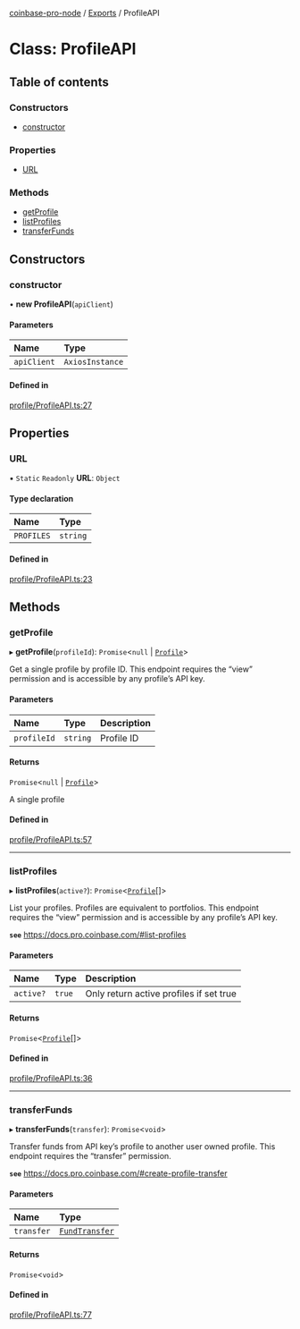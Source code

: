[coinbase-pro-node](../README.md) / [Exports](../modules.md) / ProfileAPI

# Class: ProfileAPI

## Table of contents

### Constructors

- [constructor](ProfileAPI.md#constructor)

### Properties

- [URL](ProfileAPI.md#url)

### Methods

- [getProfile](ProfileAPI.md#getprofile)
- [listProfiles](ProfileAPI.md#listprofiles)
- [transferFunds](ProfileAPI.md#transferfunds)

## Constructors

### constructor

• **new ProfileAPI**(`apiClient`)

#### Parameters

| Name        | Type            |
| :---------- | :-------------- |
| `apiClient` | `AxiosInstance` |

#### Defined in

[profile/ProfileAPI.ts:27](https://github.com/bennycode/coinbase-pro-node/blob/48475f6/src/profile/ProfileAPI.ts#L27)

## Properties

### URL

▪ `Static` `Readonly` **URL**: `Object`

#### Type declaration

| Name       | Type     |
| :--------- | :------- |
| `PROFILES` | `string` |

#### Defined in

[profile/ProfileAPI.ts:23](https://github.com/bennycode/coinbase-pro-node/blob/48475f6/src/profile/ProfileAPI.ts#L23)

## Methods

### getProfile

▸ **getProfile**(`profileId`): `Promise`<`null` \| [`Profile`](../interfaces/Profile.md)\>

Get a single profile by profile ID. This endpoint requires the “view” permission and is accessible by any profile’s API key.

#### Parameters

| Name        | Type     | Description |
| :---------- | :------- | :---------- |
| `profileId` | `string` | Profile ID  |

#### Returns

`Promise`<`null` \| [`Profile`](../interfaces/Profile.md)\>

A single profile

#### Defined in

[profile/ProfileAPI.ts:57](https://github.com/bennycode/coinbase-pro-node/blob/48475f6/src/profile/ProfileAPI.ts#L57)

---

### listProfiles

▸ **listProfiles**(`active?`): `Promise`<[`Profile`](../interfaces/Profile.md)[]\>

List your profiles. Profiles are equivalent to portfolios. This endpoint requires the “view” permission and is accessible by any profile’s API key.

**`see`** https://docs.pro.coinbase.com/#list-profiles

#### Parameters

| Name      | Type   | Description                             |
| :-------- | :----- | :-------------------------------------- |
| `active?` | `true` | Only return active profiles if set true |

#### Returns

`Promise`<[`Profile`](../interfaces/Profile.md)[]\>

#### Defined in

[profile/ProfileAPI.ts:36](https://github.com/bennycode/coinbase-pro-node/blob/48475f6/src/profile/ProfileAPI.ts#L36)

---

### transferFunds

▸ **transferFunds**(`transfer`): `Promise`<`void`\>

Transfer funds from API key’s profile to another user owned profile. This endpoint requires the “transfer” permission.

**`see`** https://docs.pro.coinbase.com/#create-profile-transfer

#### Parameters

| Name       | Type                                            |
| :--------- | :---------------------------------------------- |
| `transfer` | [`FundTransfer`](../interfaces/FundTransfer.md) |

#### Returns

`Promise`<`void`\>

#### Defined in

[profile/ProfileAPI.ts:77](https://github.com/bennycode/coinbase-pro-node/blob/48475f6/src/profile/ProfileAPI.ts#L77)
